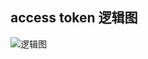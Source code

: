 ## access token 逻辑图
![逻辑图](https://github.com/chanxuehong/wechat/blob/master/mp/tokenservice/token_service.png)

